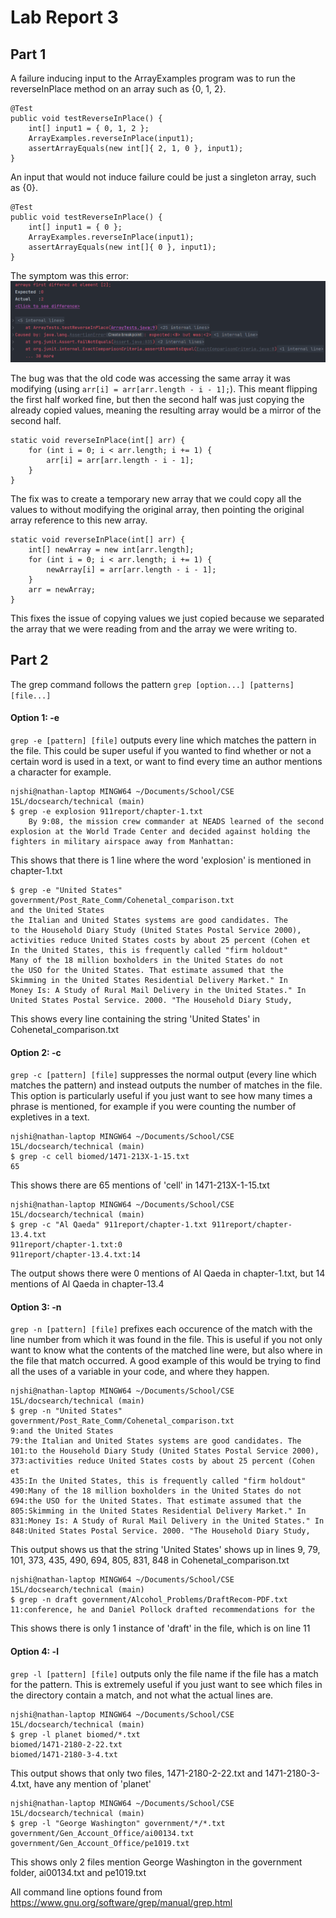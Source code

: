 # Lab Report 3

## Part 1
A failure inducing input to the ArrayExamples program was to run the reverseInPlace method on an array such as {0, 1, 2}.

```
@Test 
public void testReverseInPlace() {
    int[] input1 = { 0, 1, 2 };
    ArrayExamples.reverseInPlace(input1);
    assertArrayEquals(new int[]{ 2, 1, 0 }, input1);
}
```

An input that would not induce failure could be just a singleton array, such as {0}.
```
@Test 
public void testReverseInPlace() {
    int[] input1 = { 0 };
    ArrayExamples.reverseInPlace(input1);
    assertArrayEquals(new int[]{ 0 }, input1);
}
```

The symptom was this error:
![Screenshot 1](lab3-screenshot-testReverseInPlace-error.png)

The bug was that the old code was accessing the same array it was modifying (using `arr[i] = arr[arr.length - i - 1];`). This meant flipping the first half worked fine, but then the second half was just copying the already copied values, meaning the resulting array would be a mirror of the second half.
```
static void reverseInPlace(int[] arr) {
    for (int i = 0; i < arr.length; i += 1) {
        arr[i] = arr[arr.length - i - 1];
    }
}
```

The fix was to create a temporary new array that we could copy all the values to without modifying the original array, then pointing the original array reference to this new array.

```
static void reverseInPlace(int[] arr) {
    int[] newArray = new int[arr.length];
    for (int i = 0; i < arr.length; i += 1) {
        newArray[i] = arr[arr.length - i - 1];
    }
    arr = newArray;
}
```

This fixes the issue of copying values we just copied because we separated the array that we were reading from and the array we were writing to.

## Part 2

The grep command follows the pattern `grep [option...] [patterns] [file...]`

#### Option 1: -e
`grep -e [pattern] [file]` outputs every line which matches the pattern in the file.
This could be super useful if you wanted to find whether or not a certain word is used in a text, or want to find every time an author mentions a character for example.

```
njshi@nathan-laptop MINGW64 ~/Documents/School/CSE 15L/docsearch/technical (main)
$ grep -e explosion 911report/chapter-1.txt
    By 9:08, the mission crew commander at NEADS learned of the second explosion at the World Trade Center and decided against holding the fighters in military airspace away from Manhattan:
```
This shows that there is 1 line where the word 'explosion' is mentioned in chapter-1.txt

```
$ grep -e "United States" government/Post_Rate_Comm/Cohenetal_comparison.txt
and the United States
the Italian and United States systems are good candidates. The
to the Household Diary Study (United States Postal Service 2000),
activities reduce United States costs by about 25 percent (Cohen et        
In the United States, this is frequently called "firm holdout"
Many of the 18 million boxholders in the United States do not
the USO for the United States. That estimate assumed that the
Skimming in the United States Residential Delivery Market." In
Money Is: A Study of Rural Mail Delivery in the United States." In
United States Postal Service. 2000. "The Household Diary Study,
```
This shows every line containing the string 'United States' in Cohenetal_comparison.txt

#### Option 2: -c
`grep -c [pattern] [file]` suppresses the normal output (every line which matches the pattern) and instead outputs the number of matches in the file.
This option is particularly useful if you just want to see how many times a phrase is mentioned, for example if you were counting the number of expletives in a text.

```
njshi@nathan-laptop MINGW64 ~/Documents/School/CSE 15L/docsearch/technical (main)
$ grep -c cell biomed/1471-213X-1-15.txt
65
```
This shows there are 65 mentions of 'cell' in 1471-213X-1-15.txt

```
njshi@nathan-laptop MINGW64 ~/Documents/School/CSE 15L/docsearch/technical (main)
$ grep -c "Al Qaeda" 911report/chapter-1.txt 911report/chapter-13.4.txt
911report/chapter-1.txt:0
911report/chapter-13.4.txt:14
```
The output shows there were 0 mentions of Al Qaeda in chapter-1.txt, but 14 mentions of Al Qaeda in chapter-13.4

#### Option 3: -n
`grep -n [pattern] [file]` prefixes each occurence of the match with the line number from which it was found in the file.
This is useful if you not only want to know what the contents of the matched line were, but also where in the file that match occurred. A good example of this would be trying to find all the uses of a variable in your code, and where they happen.

```
njshi@nathan-laptop MINGW64 ~/Documents/School/CSE 15L/docsearch/technical (main)
$ grep -n "United States" government/Post_Rate_Comm/Cohenetal_comparison.txt
9:and the United States
79:the Italian and United States systems are good candidates. The
101:to the Household Diary Study (United States Postal Service 2000),
373:activities reduce United States costs by about 25 percent (Cohen et        
435:In the United States, this is frequently called "firm holdout"
490:Many of the 18 million boxholders in the United States do not
694:the USO for the United States. That estimate assumed that the
805:Skimming in the United States Residential Delivery Market." In
831:Money Is: A Study of Rural Mail Delivery in the United States." In
848:United States Postal Service. 2000. "The Household Diary Study,
```
This output shows us that the string 'United States' shows up in lines 9, 79, 101, 373, 435, 490, 694, 805, 831, 848 in Cohenetal_comparison.txt

```
njshi@nathan-laptop MINGW64 ~/Documents/School/CSE 15L/docsearch/technical (main)
$ grep -n draft government/Alcohol_Problems/DraftRecom-PDF.txt
11:conference, he and Daniel Pollock drafted recommendations for the
```
This shows there is only 1 instance of 'draft' in the file, which is on line 11

#### Option 4: -l
`grep -l [pattern] [file]` outputs only the file name if the file has a match for the pattern. This is extremely useful if you just want to see which files in the directory contain a match, and not what the actual lines are.

```
njshi@nathan-laptop MINGW64 ~/Documents/School/CSE 15L/docsearch/technical (main)
$ grep -l planet biomed/*.txt
biomed/1471-2180-2-22.txt
biomed/1471-2180-3-4.txt
```
This output shows that only two files, 1471-2180-2-22.txt and 1471-2180-3-4.txt, have any mention of 'planet'

```
njshi@nathan-laptop MINGW64 ~/Documents/School/CSE 15L/docsearch/technical (main)
$ grep -l "George Washington" government/*/*.txt
government/Gen_Account_Office/ai00134.txt
government/Gen_Account_Office/pe1019.txt
```
This shows only 2 files mention George Washington in the government folder, ai00134.txt and pe1019.txt

All command line options found from https://www.gnu.org/software/grep/manual/grep.html

